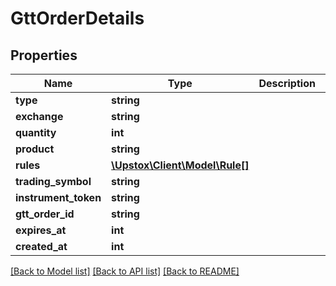 # GttOrderDetails

## Properties
Name | Type | Description | Notes
------------ | ------------- | ------------- | -------------
**type** | **string** |  | [optional] 
**exchange** | **string** |  | [optional] 
**quantity** | **int** |  | [optional] 
**product** | **string** |  | [optional] 
**rules** | [**\Upstox\Client\Model\Rule[]**](Rule.md) |  | [optional] 
**trading_symbol** | **string** |  | [optional] 
**instrument_token** | **string** |  | [optional] 
**gtt_order_id** | **string** |  | [optional] 
**expires_at** | **int** |  | [optional] 
**created_at** | **int** |  | [optional] 

[[Back to Model list]](../../README.md#documentation-for-models) [[Back to API list]](../../README.md#documentation-for-api-endpoints) [[Back to README]](../../README.md)

